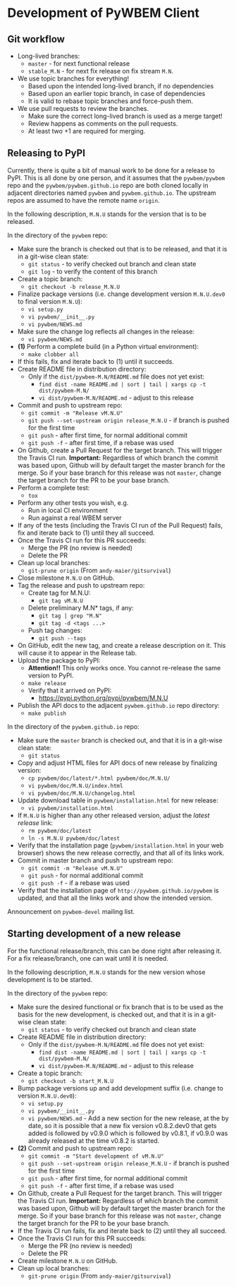 Development of PyWBEM Client
============================

Git workflow
------------

* Long-lived branches:
  - `master` - for next functional release
  - `stable_M.N` - for next fix release on fix stream `M.N`.
* We use topic branches for everything!
  - Based upon the intended long-lived branch, if no dependencies
  - Based upon an earlier topic branch, in case of dependencies
  - It is valid to rebase topic branches and force-push them.
* We use pull requests to review the branches.
  - Make sure the correct long-lived branch is used as a merge target!
  - Review happens as comments on the pull requests.
  - At least two +1 are required for merging.

Releasing to PyPI
-----------------

Currently, there is quite a bit of manual work to be done for a release to
PyPI. This is all done by one person, and it assumes that the `pywbem/pywbem`
repo and the `pywbem/pywbem.github.io` repo are both cloned locally in
adjacent directories named `pywbem` and `pywbem.github.io`.
The upstream repos are assumed to have the remote name `origin`.

In the following description, `M.N.U` stands for the version that is to be
released.

In the directory of the `pywbem` repo:

* Make sure the branch is checked out that is to be released, and that it
  is in a git-wise clean state:
  - `git status` - to verify checked out branch and clean state
  - `git log` - to verify the content of this branch
* Create a topic branch:
  - `git checkout -b release_M.N.U`
* Finalize package versions (i.e. change development version `M.N.U.dev0` to
  final version `M.N.U`):
  - `vi setup.py`
  - `vi pywbem/__init__.py`
  - `vi pywbem/NEWS.md`
* Make sure the change log reflects all changes in the release:
  - `vi pywbem/NEWS.md`
* **(1)** Perform a complete build (in a Python virtual environment):
  - `make clobber all`
* If this fails, fix and iterate back to (1) until it succeeds.
* Create README file in distribution directory:
  - Only if the `dist/pywbem-M.N/README.md` file does not yet exist:
    - `find dist -name README.md | sort | tail | xargs cp -t dist/pywbem-M.N/`
    - `vi dist/pywbem-M.N/README.md` - adjust to this release
* Commit and push to upstream repo:
  - `git commit -m "Release vM.N.U"`
  - `git push --set-upstream origin release_M.N.U` - if branch is pushed for the first time
  - `git push` - after first time, for normal additional commit
  - `git push -f` - after first time, if a rebase was used
* On Github, create a Pull Request for the target branch. This will trigger
  the Travis CI run. **Important:** Regardless of which branch the commit was
  based upon, Github will by default target the master branch for the merge.
  So if your base branch for this release was not `master`, change the target
  branch for the PR to be your base branch.
* Perform a complete test:
  - `tox`
* Perform any other tests you wish, e.g.
  - Run in local CI environment
  - Run against a real WBEM server
* If any of the tests (including the Travis CI run of the Pull Request) fails,
  fix and iterate back to (1) until they all succeed.
* Once the Travis CI run for this PR succeeds:
  - Merge the PR (no review is needed)
  - Delete the PR
* Clean up local branches:
  - `git-prune origin` (From `andy-maier/gitsurvival`)
* Close milestone `M.N.U` on GitHub.
* Tag the release and push to upstream repo:
  - Create tag for M.N.U:
    - `git tag vM.N.U`
  - Delete preliminary M.N* tags, if any:
    - `git tag | grep "M.N"`
    - `git tag -d <tags ...>`
  - Push tag changes:
    - `git push --tags`
* On GitHub, edit the new tag, and create a release description on it. This
  will cause it to appear in the Release tab.
* Upload the package to PyPI:
  - **Attention!!** This only works once. You cannot re-release the same
    version to PyPI.
  - `make release`
  - Verify that it arrived on PyPI:
    - https://pypi.python.org/pypi/pywbem/M.N.U
* Publish the API docs to the adjacent `pywbem.github.io` repo directory:
  - `make publish`

In the directory of the `pywbem.github.io` repo:
 
* Make sure the `master` branch is checked out, and that it is in a git-wise
  clean state:
  - `git status`
* Copy and adjust HTML files for API docs of new release by finalizing version:
  - `cp pywbem/doc/latest/*.html pywbem/doc/M.N.U/`
  - `vi pywbem/doc/M.N.U/index.html`
  - `vi pywbem/doc/M.N.U/changelog.html`
* Update download table in `pywbem/installation.html` for new release:
  - `vi pywbem/installation.html`
* If `M.N.U` is higher than any other released version, adjust the *latest
  release* link:
  - `rm pywbem/doc/latest`
  - `ln -s M.N.U pywbem/doc/latest`
* Verify that the installation page (`pywbem/installation.html` in your web
  browser) shows the new release correctly, and that all of its links work.
* Commit in master branch and push to upstream repo:
  - `git commit -m "Release vM.N.U"`
  - `git push` - for normal additional commit
  - `git push -f` - if a rebase was used
* Verify that the installation page of `http://pywbem.github.io/pywbem` is
  updated, and that all the links work and show the intended version.

Announcement on `pywbem-devel` mailing list.

Starting development of a new release
-------------------------------------

For the functional release/branch, this can be done right after releasing it.
For a fix release/branch, one can wait until it is needed.

In the following description, `M.N.U` stands for the new version whose
development is to be started.

In the directory of the `pywbem` repo:

* Make sure the desired functional or fix branch that is to be used
  as the basis for the new development, is checked out, and that it
  is in a git-wise clean state:
  - `git status` - to verify checked out branch and clean state
* Create README file in distribution directory:
  - Only if the `dist/pywbem-M.N/README.md` file does not yet exist:
    - `find dist -name README.md | sort | tail | xargs cp -t dist/pywbem-M.N/`
    - `vi dist/pywbem-M.N/README.md` - adjust to this release
* Create a topic branch:
  - `git checkout -b start_M.N.U`
* Bump package versions up and add development suffix (i.e. change to version
  `M.N.U.dev0`):
  - `vi setup.py`
  - `vi pywbem/__init__.py`
  - `vi pywbem/NEWS.md` - Add a new section for the new release, at the
    by date, so it is possible that a new fix version v0.8.2.dev0 that gets
    added is followed by v0.9.0 which is followed by v0.8.1, if v0.9.0 was
    already released at the time v0.8.2 is started.
* **(2)** Commit and push to upstream repo:
  - `git commit -m "Start development of vM.N.U"`
  - `git push --set-upstream origin release_M.N.U` - if branch is pushed for
    the first time
  - `git push` - after first time, for normal additional commit
  - `git push -f` - after first time, if a rebase was used
* On Github, create a Pull Request for the target branch. This will trigger
  the Travis CI run. **Important:** Regardless of which branch the commit was
  based upon, Github will by default target the master branch for the merge.
  So if your base branch for this release was not `master`, change the target
  branch for the PR to be your base branch.
* If the Travis CI run fails, fix and iterate back to (2) until they all
  succeed.
* Once the Travis CI run for this PR succeeds:
  - Merge the PR (no review is needed)
  - Delete the PR
* Create milestone `M.N.U` on GitHub.
* Clean up local branches:
  - `git-prune origin` (From `andy-maier/gitsurvival`)


